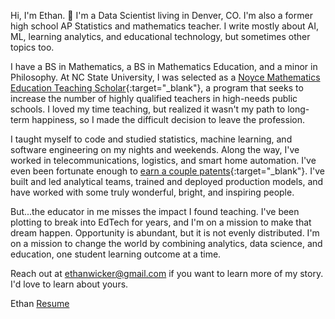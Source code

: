 Hi, I'm Ethan. 👋 I'm a Data Scientist living in Denver, CO.  I'm also a former high school AP Statistics and mathematics teacher.  I write mostly about AI, ML, learning analytics, and educational technology, but sometimes other topics too.

I have a BS in Mathematics, a BS in Mathematics Education, and a minor in Philosophy.  At NC State University, I was selected as a [Noyce Mathematics Education Teaching Scholar](https://www.nsf.gov/awardsearch/showAward?AWD_ID=0733794&HistoricalAwards=false){:target="_blank"}, a program that seeks to increase the number of highly qualified teachers in high-needs public schools.  I loved my time teaching, but realized it wasn't my path to long-term happiness, so I made the difficult decision to leave the profession.

I taught myself to code and studied statistics, machine learning, and software engineering on my nights and weekends.  Along the way, I've worked in telecommunications, logistics, and smart home automation.  I've even been fortunate enough to [earn a couple patents](https://patents.google.com/?inventor=Ethan+Wicker){:target="_blank"}.  I've built and led analytical teams, trained and deployed production models, and have worked with some truly wonderful, bright, and inspiring people.

But...the educator in me misses the impact I found teaching.  I've been plotting to break into EdTech for years, and I'm on a mission to make that dream happen.  Opportunity is abundant, but it is not evenly distributed.  I'm on a mission to change the world by combining analytics, data science, and education, one student learning outcome at a time.

Reach out at ethanwicker@gmail.com if you want to learn more of my story.  I'd love to learn about yours.

Ethan
[Resume](https://drive.google.com/file/d/1cut1X_NjxkpnEbUiyMSDMutx_wKSjaKq/view?usp=drive_link)
